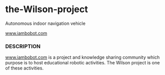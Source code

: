 # the-Wilson-project

Autonomous indoor navigation vehicle

www.iambobot.com

### DESCRIPTION

www.iambobot.com is a project and knowledge sharing community which purpose is to host educational robotic activities. The Wilson project is one of these activities. 
